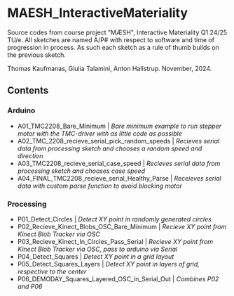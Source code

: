 # MAESH_InteractiveMateriality
Source codes from course project "MÆSH", Interactive Materiality Q1 24/25 TU/e.
All sketches are named A/P# with respect to software and time of progression in process.
As such each sketch as a rule of thumb builds on the previous sketch.

Thomas Kaufmanas, Giulia Talamini, Anton Hallstrup.
November, 2024.


## Contents
### Arduino
- A01_TMC2208_Bare_Minimum | *Bare minimum example to run stepper motor with the TMC-driver with as little code as possible*
- A02_TMC_2208_recieve_serial_pick_random_speeds | *Recieves serial data from processing sketch and chooses a random speed and direction*
- A03_TMC2208_recieve_serial_case_speed | *Recieves serial data from processing sketch and chooses case speed*
- A04_FINAL_TMC2208_recieve_serial_Healthy_Parse | *Receieves serial data with custom parse function to avoid blocking motor*

### Processing
- P01_Detect_Circles | *Detect XY point in randomly generated circles*
- P02_Recieve_Kinect_Blobs_OSC_Bare_Minimum | *Recieve XY point from Kinect Blob Tracker via OSC*
- P03_Recieve_Kinect_In_Circles_Pass_Serial | *Recieve XY point from Kinect Blob Tracker via OSC, pass to arduino via Serial*
- P04_Detect_Squares | *Detect XY point in a grid layout*
- P05_Detect_Squares_Layers | *Detect XY point in layers of grid, respective to the center*
- P06_DEMODAY_Squares_Layered_OSC_in_Serial_Out | *Combines P02 and P06*

